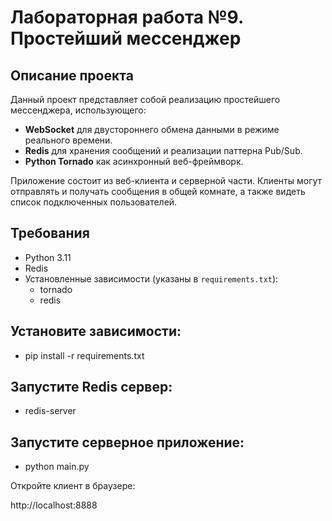 # Лабораторная работа №9. Простейший мессенджер

## Описание проекта
Данный проект представляет собой реализацию простейшего мессенджера, использующего:
- **WebSocket** для двустороннего обмена данными в режиме реального времени.
- **Redis** для хранения сообщений и реализации паттерна Pub/Sub.
- **Python Tornado** как асинхронный веб-фреймворк.

Приложение состоит из веб-клиента и серверной части. Клиенты могут отправлять и получать сообщения в общей комнате, а также видеть список подключенных пользователей.


## Требования
- Python 3.11
- Redis
- Установленные зависимости (указаны в `requirements.txt`):
  - tornado
  - redis

## Установите зависимости:
- pip install -r requirements.txt

## Запустите Redis сервер:

- redis-server

## Запустите серверное приложение:

- python main.py

Откройте клиент в браузере:

http://localhost:8888